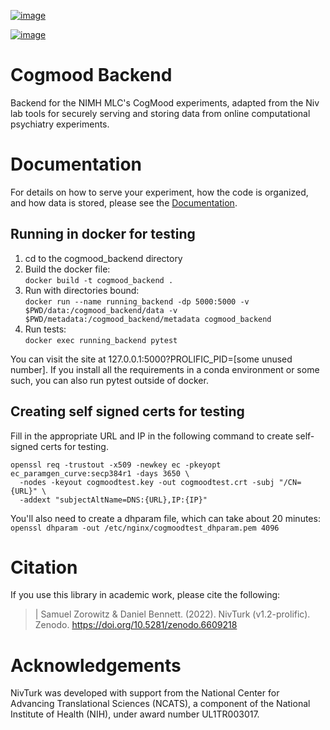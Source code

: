[![image](https://img.shields.io/github/license/mashape/apistatus.svg)](https://github.com/nivlab/NivLink/blob/master/LICENSE)

[![image](https://zenodo.org/badge/15857265.svg)](https://zenodo.org/badge/latestdoi/15857265)

# Cogmood Backend

Backend for the NIMH MLC's CogMood experiments, adapted from the Niv
lab tools for securely serving and storing data from online
computational psychiatry experiments.

# Documentation

For details on how to serve your experiment, how the code is organized,
and how data is stored, please see the
[Documentation](https://nivlab.github.io/nivturk).

## Running in docker for testing
1. cd to the cogmood_backend directory
2. Build the docker file:  
    `docker build -t cogmood_backend .`
3. Run with directories bound:  
    `docker run --name running_backend -dp 5000:5000 -v $PWD/data:/cogmood_backend/data -v $PWD/metadata:/cogmood_backend/metadata cogmood_backend`
4. Run tests:  
    `docker exec running_backend pytest`  

You can visit the site at 127.0.0.1:5000?PROLIFIC_PID=[some unused number]. 
If you install all the requirements in a conda environment or some such, 
you can also run pytest outside of docker.

## Creating self signed certs for testing
Fill in the appropriate URL and IP in the following command to create self-signed certs for testing.

```
openssl req -trustout -x509 -newkey ec -pkeyopt ec_paramgen_curve:secp384r1 -days 3650 \
  -nodes -keyout cogmoodtest.key -out cogmoodtest.crt -subj "/CN={URL}" \
  -addext "subjectAltName=DNS:{URL},IP:{IP}"
```

You'll also need to create a dhparam file, which can take about 20 minutes:
`openssl dhparam -out /etc/nginx/cogmoodtest_dhparam.pem 4096`

# Citation

If you use this library in academic work, please cite the following:

> | Samuel Zorowitz & Daniel Bennett. (2022). NivTurk (v1.2-prolific).
>   Zenodo. <https://doi.org/10.5281/zenodo.6609218>

# Acknowledgements

NivTurk was developed with support from the National Center for
Advancing Translational Sciences (NCATS), a component of the National
Institute of Health (NIH), under award number UL1TR003017.
